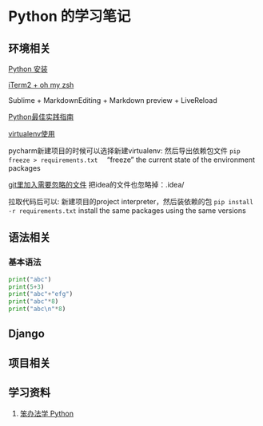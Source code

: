 Python 的学习笔记
====
## 环境相关
[Python 安装](https://pythonguidecn.readthedocs.io/zh/latest/starting/install3/osx.html)

[iTerm2 + oh my zsh](https://www.jianshu.com/p/9c3439cc3bdb)

Sublime + MarkdownEditing + Markdown preview + LiveReload

[Python最佳实践指南](https://pythonguidecn.readthedocs.io/zh/latest/)

[virtualenv使用](https://packaging.python.org/guides/installing-using-pip-and-virtualenv/)

pycharm新建项目的时候可以选择新建virtualenv:
然后导出依赖包文件
```pip freeze > requirements.txt  ```
“freeze” the current state of the environment packages

[git里加入需要忽略的文件](https://github.com/github/gitignore/blob/master/Python.gitignore)
把idea的文件也忽略掉：.idea/

拉取代码后可以:
新建项目的project interpreter，然后装依赖的包
```pip install -r requirements.txt```
install the same packages using the same versions

## 语法相关

### 基本语法
```python
print("abc")
print(5+3)
print("abc"+"efg")
print("abc"*8)
print("abc\n"*8)
```

## Django

## 项目相关

## 学习资料
1. [笨办法学 Python](https://learnpythonthehardway.org/python3/preface.html)
